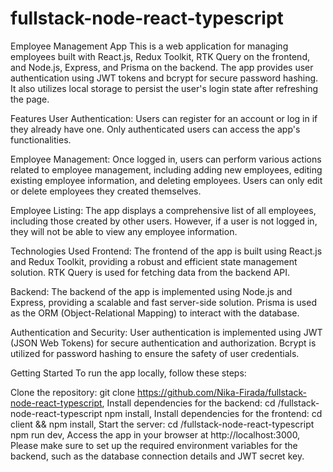 ﻿# fullstack-node-react-typescript
Employee Management App
This is a web application for managing employees built with React.js, Redux Toolkit, RTK Query on the frontend, and Node.js, Express, and Prisma on the backend. The app provides user authentication using JWT tokens and bcrypt for secure password hashing. It also utilizes local storage to persist the user's login state after refreshing the page.

Features
User Authentication: Users can register for an account or log in if they already have one. Only authenticated users can access the app's functionalities.

Employee Management: Once logged in, users can perform various actions related to employee management, including adding new employees, editing existing employee information, and deleting employees. Users can only edit or delete employees they created themselves.

Employee Listing: The app displays a comprehensive list of all employees, including those created by other users. However, if a user is not logged in, they will not be able to view any employee information.

Technologies Used
Frontend: The frontend of the app is built using React.js and Redux Toolkit, providing a robust and efficient state management solution. RTK Query is used for fetching data from the backend API.

Backend: The backend of the app is implemented using Node.js and Express, providing a scalable and fast server-side solution. Prisma is used as the ORM (Object-Relational Mapping) to interact with the database.

Authentication and Security: User authentication is implemented using JWT (JSON Web Tokens) for secure authentication and authorization. Bcrypt is utilized for password hashing to ensure the safety of user credentials.

Getting Started
To run the app locally, follow these steps:

Clone the repository: git clone https://github.com/Nika-Firada/fullstack-node-react-typescript,
Install dependencies for the backend: cd /fullstack-node-react-typescript npm install,
Install dependencies for the frontend: cd client && npm install,
Start the server: cd /fullstack-node-react-typescript npm run dev,
Access the app in your browser at http://localhost:3000,
Please make sure to set up the required environment variables for the backend, such as the database connection details and JWT secret key.
